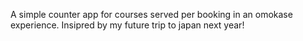 A simple counter app for courses served per booking in an omokase experience. 
Insipred by my future trip to japan next year!
